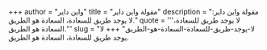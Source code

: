 +++
author = "واين داير"
title = "مقولة واين داير"
description = "مقولة واين داير: لا يوجد طريق للسعادة، السعادة هو الطريق."
quote = '''لا يوجد طريق للسعادة، السعادة هو الطريق.'''
slug = "لا-يوجد-طريق-للسعادة-السعادة-هو-الطريق"
+++
لا يوجد طريق للسعادة، السعادة هو الطريق.
